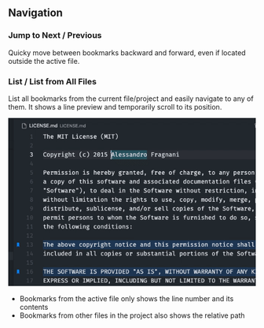 ## Navigation

### Jump to Next / Previous

Quicky move between bookmarks backward and forward, even if located outside the active file.

### List / List from All Files

List all bookmarks from the current file/project and easily navigate to any of them. It shows a line preview and temporarily scroll to its position.

![List](../images/bookmarks-list-from-all-files.gif)

* Bookmarks from the active file only shows the line number and its contents
* Bookmarks from other files in the project also shows the relative path
